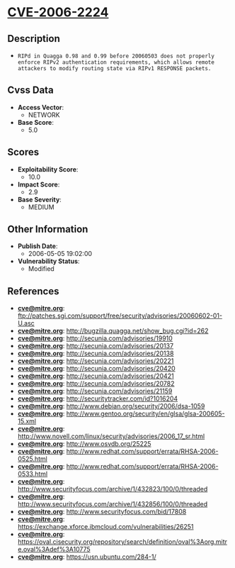 
# [CVE-2006-2224](ftp://patches.sgi.com/support/free/security/advisories/20060602-01-U.asc)

## Description

- `RIPd in Quagga 0.98 and 0.99 before 20060503 does not properly enforce RIPv2 authentication requirements, which allows remote attackers to modify routing state via RIPv1 RESPONSE packets.`

## Cvss Data

- **Access Vector**:
  - NETWORK
- **Base Score**:
  - 5.0

## Scores

- **Exploitability Score**:
  - 10.0
- **Impact Score**:
  - 2.9
- **Base Severity**:
  - MEDIUM

## Other Information

- **Publish Date**:
  - 2006-05-05 19:02:00
- **Vulnerability Status**:
  - Modified

## References

- **cve@mitre.org**: ftp://patches.sgi.com/support/free/security/advisories/20060602-01-U.asc
- **cve@mitre.org**: http://bugzilla.quagga.net/show_bug.cgi?id=262
- **cve@mitre.org**: http://secunia.com/advisories/19910
- **cve@mitre.org**: http://secunia.com/advisories/20137
- **cve@mitre.org**: http://secunia.com/advisories/20138
- **cve@mitre.org**: http://secunia.com/advisories/20221
- **cve@mitre.org**: http://secunia.com/advisories/20420
- **cve@mitre.org**: http://secunia.com/advisories/20421
- **cve@mitre.org**: http://secunia.com/advisories/20782
- **cve@mitre.org**: http://secunia.com/advisories/21159
- **cve@mitre.org**: http://securitytracker.com/id?1016204
- **cve@mitre.org**: http://www.debian.org/security/2006/dsa-1059
- **cve@mitre.org**: http://www.gentoo.org/security/en/glsa/glsa-200605-15.xml
- **cve@mitre.org**: http://www.novell.com/linux/security/advisories/2006_17_sr.html
- **cve@mitre.org**: http://www.osvdb.org/25225
- **cve@mitre.org**: http://www.redhat.com/support/errata/RHSA-2006-0525.html
- **cve@mitre.org**: http://www.redhat.com/support/errata/RHSA-2006-0533.html
- **cve@mitre.org**: http://www.securityfocus.com/archive/1/432823/100/0/threaded
- **cve@mitre.org**: http://www.securityfocus.com/archive/1/432856/100/0/threaded
- **cve@mitre.org**: http://www.securityfocus.com/bid/17808
- **cve@mitre.org**: https://exchange.xforce.ibmcloud.com/vulnerabilities/26251
- **cve@mitre.org**: https://oval.cisecurity.org/repository/search/definition/oval%3Aorg.mitre.oval%3Adef%3A10775
- **cve@mitre.org**: https://usn.ubuntu.com/284-1/
